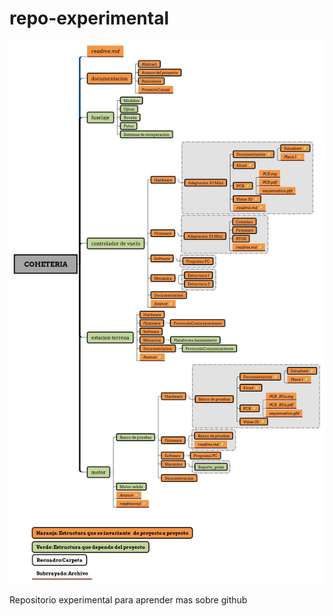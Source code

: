 # repo-experimental

![Vista PCB](Coheteria.jpg?raw=true "PCB")

Repositorio experimental para aprender mas sobre github

